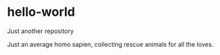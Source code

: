 # hello-world
Just another repository

Just an average homo sapien, collecting rescue animals for all the loves.
